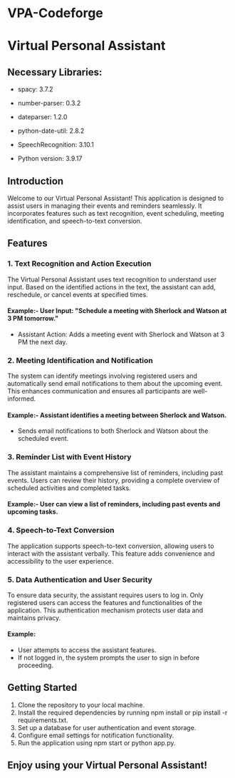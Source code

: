 # VPA-Codeforge
# Virtual Personal Assistant

## Necessary Libraries:
- spacy: 3.7.2
- number-parser: 0.3.2
- dateparser: 1.2.0
- python-date-util: 2.8.2
- SpeechRecognition: 3.10.1

- Python version: 3.9.17
  
## Introduction
Welcome to our Virtual Personal Assistant! This application is designed to assist users in managing their events and reminders seamlessly. It incorporates features such as text recognition, event scheduling, meeting identification, and speech-to-text conversion.

## Features
### 1. Text Recognition and Action Execution
The Virtual Personal Assistant uses text recognition to understand user input. Based on the identified actions in the text, the assistant can add, reschedule, or cancel events at specified times.

#### Example:- User Input: "Schedule a meeting with Sherlock and Watson at 3 PM tomorrow."
- Assistant Action: Adds a meeting event with Sherlock and Watson at 3 PM the next day.

### 2. Meeting Identification and Notification
The system can identify meetings involving registered users and automatically send email notifications to them about the upcoming event. This enhances communication and ensures all participants are well-informed.

#### Example:- Assistant identifies a meeting between Sherlock and Watson.
- Sends email notifications to both Sherlock and Watson about the scheduled event.

### 3. Reminder List with Event History
The assistant maintains a comprehensive list of reminders, including past events. Users can review their history, providing a complete overview of scheduled activities and completed tasks.

#### Example:- User can view a list of reminders, including past events and upcoming tasks.

### 4. Speech-to-Text Conversion
The application supports speech-to-text conversion, allowing users to interact with the assistant verbally. This feature adds convenience and accessibility to the user experience.

### 5. Data Authentication and User Security
To ensure data security, the assistant requires users to log in. Only registered users can access the features and functionalities of the application. This authentication mechanism protects user data and maintains privacy.

#### Example:
- User attempts to access the assistant features.
- If not logged in, the system prompts the user to sign in before proceeding.

## Getting Started
1. Clone the repository to your local machine.
2. Install the required dependencies by running npm install or pip install -r requirements.txt.
3. Set up a database for user authentication and event storage.
4. Configure email settings for notification functionality.
5. Run the application using npm start or python app.py.

## Enjoy using your Virtual Personal Assistant!
